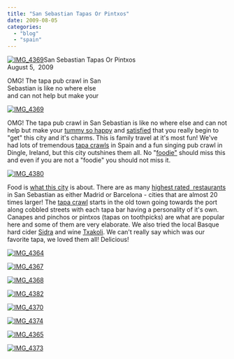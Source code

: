 ```yaml
---
title: "San Sebastian Tapas Or Pintxos"
date: 2009-08-05
categories: 
  - "blog"
  - "spain"
---
```


 [![IMG_4369](https://pub-ac94b3f306b24c0dba4238943c97f2e1.r2.dev/6a00e5502a9507883301157237ed37970b.jpg)](https://pub-ac94b3f306b24c0dba4238943c97f2e1.r2.dev/6a00e5502a9507883301157237ed37970b.jpg)San Sebastian Tapas Or Pintxos  
August 5,  2009

OMG! The tapa pub crawl in San  
Sebastian is like no where else  
and can not help but make your

<!--more-->

[![IMG_4369](https://pub-ac94b3f306b24c0dba4238943c97f2e1.r2.dev/6a00e5502a9507883301157237f999970b.jpg)](https://pub-ac94b3f306b24c0dba4238943c97f2e1.r2.dev/6a00e5502a9507883301157237f999970b.jpg)

OMG! The tapa pub crawl in San Sebastian is like no where else and can not help but make your [tummy so happy](http://www.youtube.com/watch?v=z7Q7dqqNYC8) and [satisfied](http://www.timesonline.co.uk/tol/travel/destinations/spain/article566949.ece) that you really begin to "get" this city and it's charms. This is family travel at it's most fun! We've had lots of tremendous [tapa crawls](http://soultravelers3new.local/2007/03/tapas.html) in Spain and a fun singing pub crawl in Dingle, Ireland, but this city outshines them all. No "[foodie"](http://en.wikipedia.org/wiki/Foodie) should miss this and even if you are not a "foodie" you should not miss it.

 [![IMG_4380](https://pub-ac94b3f306b24c0dba4238943c97f2e1.r2.dev/6a00e5502a95078833011571436e07970c-scaled-1.jpg)](https://pub-ac94b3f306b24c0dba4238943c97f2e1.r2.dev/6a00e5502a95078833011571436e07970c-scaled-1.jpg)   

Food is [what this city](http://www.guardian.co.uk/lifeandstyle/2005/mar/13/foodanddrink.shopping2) is about. There are as many [highest rated  restaurants](http://epicureanways.com/comments/spain-scores-high-on-worlds-50-best-restaurants-list/) in San Sebastian as either Madrid or Barcelona - cities that are almost 20 times larger! The [tapa crawl](http://en.wikipedia.org/wiki/Basque_cuisine) starts in the old town going towards the port along cobbled streets with each tapa bar having a personality of it's own. Canapes and pinchos or pintxos (tapas on toothpicks) are what are popular here and some of them are very elaborate. We also tried the local Basque hard cider [Sidra](http://www.waitrose.com/drink/ciderandperry/ciderandperryarticles/0202058.aspx) and wine [Txakoli](http://www.cellartours.com/spain/spanish-wineries/talai-berri-winery.html). We can't really say which was our favorite tapa, we loved them all! Delicious!

[![IMG_4364](https://pub-ac94b3f306b24c0dba4238943c97f2e1.r2.dev/6a00e5502a9507883301157143740c970c.jpg)](https://pub-ac94b3f306b24c0dba4238943c97f2e1.r2.dev/6a00e5502a9507883301157143740c970c.jpg) 

[![IMG_4367](https://pub-ac94b3f306b24c0dba4238943c97f2e1.r2.dev/6a00e5502a950788330115714377ed970c.jpg)](https://pub-ac94b3f306b24c0dba4238943c97f2e1.r2.dev/6a00e5502a950788330115714377ed970c.jpg) 

[![IMG_4368](https://pub-ac94b3f306b24c0dba4238943c97f2e1.r2.dev/6a00e5502a95078833011572381236970b.jpg)](https://pub-ac94b3f306b24c0dba4238943c97f2e1.r2.dev/6a00e5502a95078833011572381236970b.jpg) 

[![IMG_4382](https://pub-ac94b3f306b24c0dba4238943c97f2e1.r2.dev/6a00e5502a950788330115714383ad970c.jpg)](https://pub-ac94b3f306b24c0dba4238943c97f2e1.r2.dev/6a00e5502a950788330115714383ad970c.jpg) 

[![IMG_4370](https://pub-ac94b3f306b24c0dba4238943c97f2e1.r2.dev/6a00e5502a95078833011571438739970c-scaled-1.jpg)](https://pub-ac94b3f306b24c0dba4238943c97f2e1.r2.dev/6a00e5502a95078833011571438739970c-scaled-1.jpg) 

[![IMG_4374](https://pub-ac94b3f306b24c0dba4238943c97f2e1.r2.dev/6a00e5502a95078833011572381d3c970b.jpg)](https://pub-ac94b3f306b24c0dba4238943c97f2e1.r2.dev/6a00e5502a95078833011572381d3c970b.jpg)

[![IMG_4365](https://pub-ac94b3f306b24c0dba4238943c97f2e1.r2.dev/6a00e5502a9507883301157143bc90970c.jpg)](https://pub-ac94b3f306b24c0dba4238943c97f2e1.r2.dev/6a00e5502a9507883301157143bc90970c.jpg)

[![IMG_4373](https://pub-ac94b3f306b24c0dba4238943c97f2e1.r2.dev/6a00e5502a9507883301157238219c970b-scaled.jpg)](https://pub-ac94b3f306b24c0dba4238943c97f2e1.r2.dev/6a00e5502a9507883301157238219c970b-scaled.jpg)
